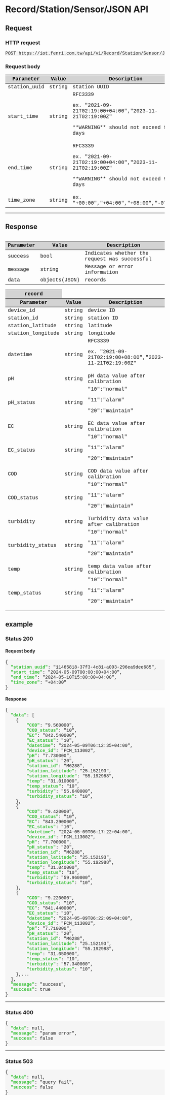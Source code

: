 <style>
table {
  font-family: 'Courier New', 'Microsoft JhengHei', Arial, sans-serif;
  width: 100%;
}
table > thead {
  color: black;
  background-color: #D3D3D3;
}
pre {
  font-family: 'Courier New', 'Microsoft JhengHei', Arial, sans-serif;
  background-color: WhiteSmoke;
}
pre > font {
  color: #36BF36;
  font-weight: 700;
}
pre > var {
  color: #FF4D40;
  font-weight: 700;
}
.query {
  color: black;
  background-color: #ECECEC;
}
</style>

# Record/Station/Sensor/JSON API

## Request
### HTTP request
<pre>POST https://iot.fenri.com.tw/api/v1/Record/Station/Sensor/JSON</pre>


### Request body
<table>
    <thead>
        <tr>
            <th>Parameter</th>
            <th>Value</th>
            <th>Description</th>
        </tr>
    </thead>
      <tbody>
    <tr>
      <td>station_uuid</td>
      <td>string</td>
      <td>station UUID</td>
    </tr>
    <tr>
      <td>start_time</td>
      <td>string</td>
      <td>RFC3339<p>
      ex. "2021-09-21T02:19:00+04:00","2023-11-21T02:19:00Z"<p>
      **WARNING** should not exceed 90 days
      </td>
    </tr>
    <tr>
      <td>end_time</td>
      <td>string</td>
      <td>RFC3339<p>
      ex. "2021-09-21T02:19:00+04:00","2023-11-21T02:19:00Z"<p>
      **WARNING** should not exceed 90 days
      </td>
    </tr>
    <tr>
      <td>time_zone</td>
      <td>string</td>
      <td>ex. "+00:00","+04:00","+08:00","-07:00"</td>
    </tr>
  </tobdy>
<table>

---
## Response
<table>
  <thead>
    <tr>
      <th>Parameter</th>
      <th>Value</th>
      <th>Description</th>
    </tr> 
  </thead>
  <tbody>
    <tr>
      <td>success</td>
      <td>bool</td>
      <td>Indicates whether the request was successful</td>
    </tr>
    <tr>
      <td>message</td>
      <td>string</td>
      <td>Message or error information</td>
    </tr>
    <tr>
      <td>data</td>
      <td>objects(JSON)</td>
      <td>records</td>
    </tr>
  </tobdy>
</table>

<table>
  <thead>
    <tr>
      <th>record</th>
    </tr>
    <tr>
      <th>Parameter</th>
      <th>Value</th>
      <th>Description</th>
    </tr> 
  </thead>
  <tbody>
    <tr>
      <td>device_id</td>
      <td>string</td>
      <td>device ID</td>
    </tr>
    <tr>
      <td>station_id</td>
      <td>string</td>
      <td>station ID</td>
    </tr>
    <tr>
      <td>station_latitude</td>
      <td>string</td>
      <td>latitude</td>
    </tr>
    <tr>
      <td>station_longitude</td>
      <td>string</td>
      <td>longitude</td>
    </tr>
    <tr>
      <td>datetime</td>
      <td>string</td>
      <td>RFC3339<p>
      ex. "2021-09-21T02:19:00+08:00","2023-11-21T02:19:00Z"<p>
      </td>
    </tr>
    <tr>
      <td>pH</td>
      <td>string</td>
      <td>pH data value after calibration</td>
    </tr>
    <tr>
      <td>pH_status</td>
      <td>string</td>
      <td>"10":"normal"<p>
      "11":"alarm"<p>
      "20":"maintain"<p>
      </td>
    </tr>
    <tr>
      <td>EC</td>
      <td>string</td>
      <td>EC data value after calibration</td>
    </tr>
    <tr>
      <td>EC_status</td>
      <td>string</td>
      <td>"10":"normal"<p>
      "11":"alarm"<p>
      "20":"maintain"<p>
      </td>
    </tr>
    <tr>
      <td>COD</td>
      <td>string</td>
      <td>COD data value after calibration</td>
    </tr>
    <tr>
      <td>COD_status</td>
      <td>string</td>
      <td>"10":"normal"<p>
      "11":"alarm"<p>
      "20":"maintain"<p>
      </td>
    </tr>
    <tr>
      <td>turbidity</td>
      <td>string</td>
      <td>Turbidity data value after calibration</td>
    </tr>
    <tr>
      <td>turbidity_status</td>
      <td>string</td>
      <td>"10":"normal"<p>
      "11":"alarm"<p>
      "20":"maintain"<p>
      </td>
    </tr>
    <tr>
      <td>temp</td>
      <td>string</td>
      <td>temp data value after calibration</td>
    </tr>
    <tr>
      <td>temp_status</td>
      <td>string</td>
      <td>"10":"normal"<p>
      "11":"alarm"<p>
      "20":"maintain"<p>
      </td>
    </tr>
  </tobdy>
</table>

## example
### Status 200
#### Request body
<pre>
{
  <font>"station_uuid"</font>: "11465818-37f3-4c81-a093-296ea9dee685",
  <font>"start_time"</font>: "2024-05-09T00:00:00+04:00",
  <font>"end_time"</font>: "2024-05-10T15:00:00+04:00",
  <font>"time_zone"</font>: "+04:00"
}
</pre>

#### Response
<pre>
{
  <font>"data"</font>: [
    {
        <font>"COD"</font>: "9.560000",
        <font>"COD_status"</font>: "10",
        <font>"EC"</font>: "842.540000",
        <font>"EC_status"</font>: "10",
        <font>"datetime"</font>: "2024-05-09T06:12:35+04:00",
        <font>"device_id"</font>: "FCM_113002",
        <font>"pH"</font>: "7.730000",
        <font>"pH_status"</font>: "20",
        <font>"station_id"</font>: "M6288",
        <font>"station_latitude"</font>: "25.152193",
        <font>"station_longitude"</font>: "55.192988",
        <font>"temp"</font>: "31.010000",
        <font>"temp_status"</font>: "10",
        <font>"turbidity"</font>: "55.640000",
        <font>"turbidity_status"</font>: "10",
    },
    {
        <font>"COD"</font>: "9.420000",
        <font>"COD_status"</font>: "10",
        <font>"EC"</font>: "843.290000",
        <font>"EC_status"</font>: "10",
        <font>"datetime"</font>: "2024-05-09T06:17:22+04:00",
        <font>"device_id"</font>: "FCM_113002",
        <font>"pH"</font>: "7.700000",
        <font>"pH_status"</font>: "20",
        <font>"station_id"</font>: "M6288",
        <font>"station_latitude"</font>: "25.152193",
        <font>"station_longitude"</font>: "55.192988",
        <font>"temp"</font>: "31.040000",
        <font>"temp_status"</font>: "10",
        <font>"turbidity"</font>: "59.960000",
        <font>"turbidity_status"</font>: "10",
    },
    {
        <font>"COD"</font>: "9.220000",
        <font>"COD_status"</font>: "10",
        <font>"EC"</font>: "841.440000",
        <font>"EC_status"</font>: "10",
        <font>"datetime"</font>: "2024-05-09T06:22:09+04:00",
        <font>"device_id"</font>: "FCM_113002",
        <font>"pH"</font>: "7.710000",
        <font>"pH_status"</font>: "20",
        <font>"station_id"</font>: "M6288",
        <font>"station_latitude"</font>: "25.152193",
        <font>"station_longitude"</font>: "55.192988",
        <font>"temp"</font>: "31.050000",
        <font>"temp_status"</font>: "10",
        <font>"turbidity"</font>: "57.340000",
        <font>"turbidity_status"</font>: "10",
    },...
  ],
  <font>"message"</font>: "success",
  <font>"success"</font>: true
}
</pre>

----

### Status 400
<pre>
{
  <font>"data"</font>: null,
  <font>"message"</font>: "param error",
  <font>"success"</font>: false
}
</pre>

----

### Status 503
<pre>
{
  <font>"data"</font>: null,
  <font>"message"</font>: "query fail",
  <font>"success"</font>: false
}
</pre>
